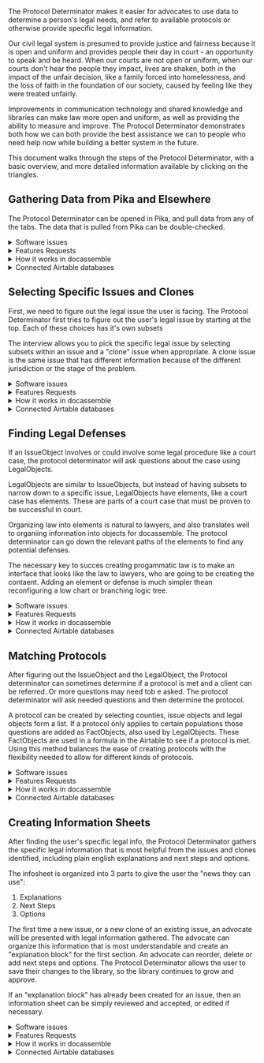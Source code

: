 The Protocol Determinator makes it easier for advocates to use data to determine a person's legal needs, and refer to available protocols or otherwise provide specific legal information.  

Our civil legal system is presumed to provide justice and fairness because it is open and uniform and provides people their day in court - an opportunity to speak and be heard.  When our courts are not open or uniform, when our courts don't hear the people they impact, lives are shaken, both in the impact of the unfair decision, like a family forced into homelessness, and the loss of faith in the foundation of our society, caused by feeling like they were treated unfairly.

Improvements in communication technology and shared knowledge and libraries can make law more open and uniform, as well as providing the ability to measure and improve.  The Protocol Determinator demonstrates both how we can both provide the best assistance we can to people who need help now while building a better system in the future.

This document walks through the steps of the Protocol Determinator, with a basic overview, and more detailed information available by clicking on the triangles.


## Gathering Data from Pika and Elsewhere

The Protocol Determinator can be opened in Pika, and pull data from any of the tabs.  The data that is pulled from Pika can be double-checked.

<details>
	<summary>Software issues</summary>
	
###### Software issues
	1. Get data from related parties to the case
	   * link to issues
	2. Add in explanation about 1 and 0 as True and False
	   * link to issues
</details>

<details>
	<summary>Features Requests</summary>
	
###### Features Requests
	1. Pull in data from other sources
	   2. Court dockets
	   3. Property lists
	1. Add tab for protocol determinator
	   
</details>

<details>
	<summary>How it works in docassemble</summary>
	
<br>	
docassemble uses a javascript function to put data from Pika into the fields of a docassemble interview.  Hitting the button at the bottom of the screen brings the data into the docassemble interview.

    ---
    question: Pika Field import
    fields:
      - Address: address
        required: false
      - Case Zip Code: case_zip_code
        required: false
      - Case County: countyAC
        required: false
      - Date Intake Completed: date_intake_completed
        required: false
        datatype: date
      - Hearing Date: hearing_date
        required: false
      - Client Age: client_age
        required: false
        datatype: integer
      - Domestic Violence: domestic_violence
        required: false
      - Sexual Assault: sexual_assault
        required: false
      - Stalking: stalking
        required: false
      - Opposing Party: opposing_party
        required: false
      - Calculated Poverty Rate from Assets Screen: calc_poverty
        required: false
        datatype: number
      - Adjusted Poverty Rate from Liabilities Screen: adj_poverty
        required: false
        datatype: number
      - Minor Children: minor_children
        required: false
        datatype: integer
      - Is applicant receiving any public benefits?: public_benefits
        required: false
      - Problem Code: problem_code
        required: false
      - Special Problem Code: special_problem_code
        required: false
      - Case Number: number
        required: false
    continue button field: pikagathered
    script: |
      <script>
      // address
      document.getElementById('YWRkcmVzcw').value = pika_js["client_address"];
      // Client age
      document.getElementById('Y2xpZW50X2FnZQ').value = pika_js["client_age"];
      // Hearing Date
      document.getElementById('aGVhcmluZ19kYXRl').value = pika_js["date_hearing"];
      // Number
      document.getElementById('bnVtYmVy').value = pika_js["number"];
      // Case County
      document.getElementById('Y291bnR5QUM').value = pika_js["county"];
      // Domestic Violence
      document.getElementById('ZG9tZXN0aWNfdmlvbGVuY2U').value = pika_js["dom_abuse"];
      // Sexual Assault
      document.getElementById('c2V4dWFsX2Fzc2F1bHQ').value = pika_js["sex_assault"];
      // Stalking
      document.getElementById('c3RhbGtpbmc').value = pika_js["stalking"];
      // Date Intake Completed
      document.getElementById('ZGF0ZV9pbnRha2VfY29tcGxldGVk').value = pika_js["completed_date"];
      // Case Zip Code
      document.getElementById('Y2FzZV96aXBfY29kZQ').value = pika_js["case_zip"];
      // Calculated Poverty Rate from Assets Screen
      document.getElementById('Y2FsY19wb3ZlcnR5').value = pika_js["poverty"];
      // Adjusted Poverty Rate from Liabilities Screen
      document.getElementById('YWRqX3BvdmVydHk').value = pika_js["recalc_poverty"];
      // Minor Children
      document.getElementById('bWlub3JfY2hpbGRyZW4').value = pika_js["children"];
      // Is applicant receiving any public benefits?
      document.getElementById('cHVibGljX2JlbmVmaXRz').value = pika_js["public_benefits_recipient"];
      // Problem Code
      document.getElementById('cHJvYmxlbV9jb2Rl').value = pika_js["problem"];
      // Special Problem Code
      document.getElementById('c3BlY2lhbF9wcm9ibGVtX2NvZGU').value = pika_js["sp_problem"];

This section also contains a script to workaround our version of Pika's limitations on the width of the interview.

      //this section un-squishes the docassemble interview when embedded in a Pika tab
      // div with dabody class - remove col, add container-fluid
      $(".dabody").removeClass("col");
      $(".dabody").addClass("container-fluid");

      // class span8, replace with container-fluid
      $(".span8").addClass("container-fluid");
      $(".span8").removeClass("span8");

      // id page_content, change container to container-fluid
      $('#page_content').addClass("container-fluid");
      $('#page_content').removeClass("container");
       </script>

    ---

</details>

<details>
	<summary>Connected Airtable databases</summary>
	
<br>	
This section is not directly connected to Airtable, but the Pika variables collected here are listed in the [facts table of the Legal Objects Library](https://airtable.com/shromaQ1J1QXNO5n2).	
    
    
</details>

## Selecting Specific Issues and Clones

First, we need to figure out the legal issue the user is facing.  The Protocol Determinator first tries to figure out the user's legal issue by starting at the top.  Each of these choices has it's own subsets

The interview allows you to pick the specific legal issue by selecting subsets within an issue and a "clone" issue when appropriate.  A clone issue is the same issue that has different information because of the different jurisdiction or the stage of the problem.

<details>
	<summary>Software issues</summary>
	
###### Software issues
	1. Get issue collection using complete_attributes working
	
</details>

<details>
	<summary>Features Requests</summary>
	
###### Features Requests
	1. Most common
	2. Machine learning - guess issue using Suffolk API
	   
</details>

<details>
	<summary>How it works in docassemble</summary>
	
<br>	
When there is a reference to app.issues (which there is numerous places in the interview - in protocol matching, in the information sheet, when adding "next steps" and "options"), docassemble looks to define app.issues.  It first needs to define app.issues.there_are_any to know if it needs to start adding issues.

	---
	code: |
	  app.issues.there_are_any = True
	---

Since app.issues.there_are_any is true, docassemble looks to add an IssueObject, which is a subclass of DAObject.  When app.issues was defined, complete_attributes was set to complete, which means we can include a code block that defines app.issues[i].complete after listing attributes that need to be defined for each object.

	---
	code: |
	  app.issues[i].a_id
	  app.issues[i].no_more_preclones
	  app.issues[i].question_code_needed
	  app.issues[i].complete = True
	---


The first issue - the "Top" issue - is added automatically.  This is the issue object for all types of legal objects, with subsets like "Housing", "Family".  We can add the 'Top' issue by using the issue2aid dictionary in the LegalObjectsLibrary_dictionary.yml.

	---
	code: |
	  app.issues[0].a_id = issues2aid['Top']
	---
	

	---
	question:
	  - Pick:  app
	---
	question: ${ app.issues.complete_elements().last().title }
	fields:
	  - Pick any applicable subset: app.issues[i].a_id
    code: app.issues.complete_elements().last().question_code
	under:
	comment: |
	  This question sets the .a_id attribute for a new issue, which is the first attribute sought when adding a new IssueObject.  The question uses the .subsets attribute of the last IssueObject (a list of Airtable ids of IssueObjects)
	  The question also lets the user choose "None" or "Other".  Choosing "Other" will require the user to name the other IssueObject.
	  Users can also edit the current IssueObject,
	---
	code: |
	  if app.issues[i].a_id == "None":
    app.issues[i].question_code_needed = False
    app.issues[i].no_more_preclones = True
	  elif x.a_id == "Other":
    app.issues[i].new_object_added
	  else:
    app.issues[i].get_issue_from_aid()
	---
	code: |
	  app.issues[i].question_code = list()
	  for issue_id in api.issues[i].subsets:
    tempdict = dict()
    tempdict[issue_id] = aid2issues[issue_id]
    app.issues[i].question_code.append(tempdict)
	  app.issues[i].question_code.append({"None":"None"})
	  app.issues[i].question_code.append({"Other":"Other"})
	---
	---
	question:
	continue button field: x.new_object_added
	---
	code: |
	  number_of_preclones = len(app.issues[i].preclones)
	  if number_of_preclones == 0:
    app.issues[i].no_more_preclones = True
	  else:
    app.issues[i].clone_from_aid(clone_aid+
    reconsider('number_of_preclones')
	---
	question:
	fields:
	  - Attached, existing or new clone: app.issues[i].new_clone
    
	  - Attached clone: app.issues[i].clone_aid
	  - Existing clone: app.issues[i].existing_clone
	  - New clone:
	comment: |
	  
	---
	if: app.issues[i].existing_clone
	code: |
	  update_clone_list
	  create_new_clone
	  
	  

</details>

<details>
	<summary>Connected Airtable databases</summary>
	
<br>	
Issue Objects are in the LegalObjectLibrary base in the issues tab. [Here is a viewy]().

Issues also use the tables for the types of clones
* [TypeOfHousing]()
* [Stage]()
* [Jursidiction]()

    
</details>


## Finding Legal Defenses

If an IssueObject involves or could involve some legal procedure like a court case, the protocol determinator will ask questions about the case using LegalObjects.

LegalObjects are similar to IssueObjects, but instead of having subsets to narrow down to a specific issue, LegalObjects have elements, like a court case has elements.  These are parts of a court case that must be proven to be successful in court.

Organizing law into elements is natural to lawyers, and also translates well to organiing information into objects for docassemble.  The protocol determinator can go down the relevant paths of the elements to find any potential defenses.

The necessary key to succes creating progammatic law is to make an interface that looks like the law to lawyers, who are going to be creating the contaent.  Adding an element or defense is much simpler thean reconfiguring a low chart or branching logic tree.

<details>
	<summary>Software issues</summary>
	
###### Software issues
	1. Get data from related parties to the case
	   * link to issues
	2. Add in explanation about 1 and 0 as True and False
	   * link to issues
</details>

<details>
	<summary>Features Requests</summary>
	
###### Features Requests
	1. Legal objects need to have the ability to include only certain elements depending on the answer to a question.  LegalObjects can have a condition and only be added if that condition is true.  So for Corporate Plaintiff would have as a factObject whether the Plaintiff was a fictitious name.  Each of the elements of Corporate Plaintiff should only be added as a legal element if the Plaintiff is a fictitious name.  The Grounds legalObject has a factObject what the stated grounds in the complaint.  Each of the elements can have a condition that only adds the elements for their case - the Nonpayment LegalObject will have a condition 
	   
</details>

<details>
	<summary>How it works in docassemble</summary>
	
<br>	
The app.legal_objects DAList is first populated by any Legal Objects associated with an IssueObject that was selected.

	code: |
	  for issue in app.issues:
		if hasattr(issue,'legalObjects'):
		  for legOb in issue.legalObjects:
		    app.legal_objects.append(legob_from_a_id(legOb))
	  app.legal_objects.gathered = True
	comment: |
	  Adds LegalObjects to issues
	---
	
This section defines app.legal_objects[i].legal_elements by looping through the .elementslist attribute, which is list of Airtable ids of other legal objects.  For each id in the list, a function is called to get information from the airtable for the legal object.  

	---
	generic object: LegalObject
	sets: x.legal_elements
	code: |
	  x.initializeAttribute('legal_elements',LegalObjectList.using(object_type=LegalObject, auto_gather = False))
	  for atid in x.elementslist:
		tempobject = legob_from_a_id(atid)
		if tempobject.active:
		  x.legal_elements.append(tempobject,set_instance_name=True)
	  x.legal_elements.gathered = True
	---
From protocoldeterminator.py:

	def legob_from_a_id(a_id):
		tempobject = LegalObject()
		table_name = 'legalObjects'
		required_fields = []
		optional_fields = ['name','label','description','parent','question','explanation','elementsquestion','questioninlist','default','note','image','help','link','explanationbottom','explanationifmet','explanationifnotmet','title','law','conclusion','strength','defensename']
		else_none_fields = ['facts_elements_interaction']
		else_empty_fields = ['pleadingsection']
		else_false_fields = ['active']
		else_attribute_fields = []
		clones_list = ['Jurisdiction','TypeOfHousing','Stage']
		api_key=get_config('airtable api key')
		api_response = Airtable(base_key, table_name, api_key)
		api = api_response.get(a_id)
		tempobject.a_id = api['id']
		if 'field' in api['fields']:
			tempobject.field = api['fields']['field']
			tempobject.instanceName == api['fields']['field']
		if 'datatype' in api['fields']:
			tempobject.datatype = api['fields']['datatype']
		else:
			tempobject.datatype = 'yesnowide'
		if 'elements' in api['fields']:
			tempobject.elementslist = api['fields']['elements']
		if 'facts' in api['fields']:
			tempobject.factslist = api['fields']['facts']
			tempobject.initializeAttribute('facts', FactObjectList)
			if 'follabel' in api['fields']:
				tempobject.facts.label = api['fields']['follabel']
			if 'fact_formula' in api['fields']:
				tempobject.facts.fact_formula = api['fields']['fact_formula']
			if 'folhtml' in api['fields']:
				tempobject.facts.html = api['fields']['folhtml']
			if 'folhtmllink' in api['fields']:
				tempobject.facts.htmllink = api['fields']['folhtmllink']
			if 'folhtmltext' in api['fields']:
				tempobject.facts.htmltext = api['fields']['folhtmltext']
			if 'folexplanation' in api['fields']:
				tempobject.facts.explanation = api['fields']['folexplanation']
			if 'folquestion' in api['fields']:
				tempobject.facts.question = api['fields']['folquestion']
		for field_name in clones_list:
			clones_string = "clones_" + field_name
			if clones_string in api['fields']:
				tempobject.initializeAttribute('clones', DADict.using(auto_gather=False,gathered=True))
				tempobject.clones[field_name] = api['fields'][clones_string]
		for field_name in clones_list:
			cloned_string = "cloned_" + field_name
			if cloned_string in api['fields']:
				tempobject.initializeAttribute('cloned', DADict.using(auto_gather=False,gathered=True))
				tempobject.cloned[field_name] = api['fields'][clones_string]

This sections also has the standard code for the different types of fields(i.e. required, optional, else_none...) but it isn't included here.


This section is necessary for Eviction Reporter defense explanation screen.
	---
	code: |
	  if not defined('used_defenses'):
		used_defenses = list()
	---

The interview determines whether LegalObjects are "met", meaning that the LegalObject is True if it helps the Plaintiff win the type of case associated with the top-level LegalObject.

First, it is checked whether there are any clones of the LegalObject.  A clone is the same legal issue with different rules because of a different jurisdiction or type of housing.

Next, it checks whether "facts", which is a list of FactObjects, is "met".  It checks this by prompting a FactObject question, and then using the response in a formula, as described in that block.

Facts are checked first for two reasons.  First, if a LegalObject has both FactObjects and other LegalObjects as elements, it means that each of the element LegalObjects require that FactObject to be a certain answer.  For example, the Corporate Plaintiff has a FactObject about whether the Plaintiff is a corporation.  If the Plaintiff is not a corporation, then the "facts" is met, and the LegalObjects shouldn't be checked.  Right now, it doesn't work this way - if the facts.ismet = False, then the legalObject is false, and it won't need to ask the other questions.  (What about the situation where a fact object might be cuz of a defense (defense that there is no notice) but if there is notice, then these other defenses should be checked.

Second, LegalObjects that are elements of a LegalObject with a FactObject may be conditioned on how that FactObject question is answered.  For example, Grounds has a FactObject of grounds_listed_in_complaint.  After asking what grounds are listed in the complaint, the LegalObjects are only relevant if the grounds listed.  So if the grounds is "Nonpayment", only the Nonpayment LegalObject will be relevant, and the Rule Violations are nto relevant (meaning they can be marked .ismet - .ismet includes not being relevant.)

So I have to make it so that if in Corporate Plaintiff, is_fictitious_name = False evaluates to True, and the legal objects are not needed and the legal object is not added to defense.  If is_fictitious_name = True, the fact formula evaluates to False and the legal objects are not needed.

In the case of Grounds, the fact_formula should always evaluate to False, so the legalObjects are always evaluated

In a "final" LegalObject, where there are no elements, then if there is a defense, facts.ismet should be False, and then the legalobject would be False.

	---
	generic object: LegalObject
	code: |
	  if x.more_clones == "No_More_Clones":
		if not hasattr(x, 'factslist'):
		  if x.legal_elements.ismet:
		    x.ismet = True
		  else:
		    x.ismet = False
		else:
		  if x.facts_elements_interaction == "factsANDelements":
		    if not x.facts.ismet:
		      x.ismet = x.facts.ismet
		    else:
		      if x.legal_elements.ismet:
		        x.ismet = True
		      else:
		        x.ismet = False
		  elif x.facts_elements_interaction == "factsORelements":
		    if x.facts.ismet:
		      x.ismet = True
		    else:
		      if x.legal_elements.ismet:
		        x.ismet = True
		      else:
		        x.ismet = False
		  else:
		    x.ismet = x.facts.ismet
	  else:
		reconsider('x.more_clones')
	  if defined('x.defensename') and x.ismet is not None:
		setattr(app.case,x.defensename,x.ismet)
		used_defenses.append(x.defensename)


This section determines if an legal object is "met" by seeing if each of the legal objects in the elements fields are met.  

	---
	generic object: LegalObjectList
	code: |
	  counter = 0
	  for legalobject in x:
		if legalobject.ismet or legalobject.ismet is None:
		  counter += 1
	  if counter == len(x):
		x.ismet = True
	  else:
		x.ismet = False

This section adds fact objects to a legal object from the AirTable.  I think I need to add in something to screen for active fact objects.

	---
	generic object: LegalObject
	sets: 
	  - x.facts
	code: |
	  if hasattr(x,'factslist'):
		x.facts.there_are_any = True
		for fid in x.factslist:
		  x.facts.append(fact_from_a_id(fid),set_instance_name=True)
		  if hasattr(x,'explanationifnotmet'):
		    x.facts.explanationifnotmet = x.explanationifnotmet
		x.facts.there_is_another = False
	  else:
		x.facts.there_are_any = False
	comment: |
	
The formula in the AirTable is called, which looks for the definition of the variables in the formula.  Is it even necessary to have the facts as children.  A sample fact_formula looks like this

	  def facts_are_met():
		if notice_exists and notice_attached_to_complaint:
		  return True
		else:
		  return False
		  
So are the variables in the fact_formula set, in this case "notice_exists" and "notice_attached_to_complaint".  If that is the case, then I can put things like that in the fact_formula and still just evaluate to True/False.  But what does True or False mean for something like Corporate_Plaintiff?  The LegalObject should be True if the Plaintiff is either not a corporation or if all the legal objects are met.  So the fact_formula should evaluate to True if the Plaintiff is not a corporation, and to False if

	---
	generic object: FactObjectList
	code: |
	  x.factsgathered
	  exec(x.fact_formula)
	  x.ismet = facts_are_met()
	comment: |

Facts

	---
	generic object: FactObjectList
	sets: x[0]
	question:  ${ x.label }
	subquestion: |
	  ${ x.explanation }
	  
	  ${ x.question }

	  % if hasattr(x,'html'):
	  ${ x.html }
	  % endif

	  
	fields:
	  code: x.questioncode()
	continue button field: x.factsgathered
	comment: |
	  The question for facts - the explanation are set by tables in the AirTable 

	---
	generic object: FactObjectList
	code: |
	  if defined('finish_questions'):
		x.factsgathered = True
	generic object: LegalObject
	code: |
	  if hasattr(x,'clones') and len(x.clones) > 0:
		x.clone_from_a_id(x.clone_legob, x.clone_name)
		if hasattr(x,'clones') and len(x.clones) > 0:
		  x.more_clones = "May_Be_More_Clones"
		else:
		  x.more_clones = "No_More_Clones"
	  else:
		x.more_clones = "No_More_Clones"
	comment: |
	  Checks to see if there are clones.  If there are, a LegalObject method is used to update the current LegalObject, by replacing any of the information fields when that information field is not blank in the clone object.
	  Because the object is updated, it can check clones again.  The clones field will always change, because the clone will not appear in the clones field.  So it checks to see if there are clones.  x.more_clones is called in the .ismet evaluation block, and if x.more_clones is not equal to "No_More_Clones", then x.more_clones gets reconsidered, forcing it to come back to this block.

	---
	generic object: LegalObject
	sets: x.clone_legob
	code: |
	  for key, value in x.clones.iteritems():
		x.clone_name = key
		clone_temp_list = list()
		for clone_lo_id in value:
		  clone_type_id = get_clone_type(clone_lo_id,key)
		  if clone_type_id in app.specific_factors[key]:
		    x.clone_legob = clone_lo_id
	comment: |
	  This sets a variable need for clone_from_a_id.  x.clone_legob is the Airtable id for the clone legal object.  The clones attribute of legal object is a set of Airtable ids of clones, which are also in the legal objects table.  However, to pick which clone is appropriate, the user will pick the name of the clone.  The clone legal object will be something like "Notice Public Housing", but the user should pick from a list with labels like "Public Housing".  In addition, the user may have already set "Public Housing" as a specific factor, but that will be set as a specific factor, and not as the name of that clone.  So this table checks each of the 
	  This just picks the last clone in x.clones.

	---
</details>

<details>
	<summary>Connected Airtable databases</summary>
	
<br>	
Issue Objects have a field legalObjects, which is a list of Airtable ids of rows in the legalobjects tab.

Legal Objects are in the LegalObjectLibrary base in the legalobjects tab. [Here is a viewy]().	
    
    
</details>


## Matching Protocols

After figuring out the IssueObject and the LegalObject, the Protocol determinator can sometimes determine if a protocol is met and a client can be referred.  Or more questions may need tob e asked.  The protocol determinator will ask needed questions and then determine the protocol.

A protocol can be created by selecting counties, issue objects and legal objects form a list.  If a protocol only applies to certain populations those questions are added as FactObjects, also used by LegalObjects.  These FactObjects are used in a formula in the Airtable to see if a protocol is met.  Using this method balances the ease of creating protocols with the flexibility needed to allow for different kinds of protocols.

<details>
	<summary>Software issues</summary>
	
###### Software issues
1. Opposing_Parties are asked even if there is no matching zip code.
	
</details>

<details>
	<summary>Features Requests</summary>
	
###### Features Requests
1. Make a docassemble interview to input protocols
2. Automatically make referral letter if protocol determined
1. Make no-code system to create formula in docassemble interview
	   
</details>

<details>
	<summary>How it works in docassemble</summary>
	
<br>	
Protocols are inputted at the beginning

	---
	code: |
	  protocols = protocols_from_airtable()
	comment: |
	  Creates the protocol from a function.
	---
	code: |
	  list_of_clones = ['TypeOfHousing','Jurisdiction','Stage']
	  for issue in app.issues:
		if hasattr(issue,'cloned'):
		  for field_name in list_of_clones:
		    if field_name in issue.cloned:
		      app.specific_factors[field_name].add(issue.cloned[field_name])
		      app.specific_factors[field_name].gathered = True
		else:
		  if defined('issue.a_id'):
		    app.specific_factors['issues'].add(issue.a_id)
		  else:
		    app.specific_factors['issues'].add(issue.name)
		  app.specific_factors['issues'].gathered = True
	  if len(app.legal_objects) > 0:
		for legob in app.legal_objects:
		  temp_set2 = legob.nested_add()
		  for ts in temp_set2:
		    app.specific_factors['legalObjects'].add(ts)
		    app.specific_factors['legalObjects'].gathered = True
	  app.specific_factors.gathered = True
	comment: |
	  For LegalIssues, picking a "clone" means adding a new LegalIssue to the list of legalIssues, app.issues.  This issue will be a duplicate of the first one, with fields changed as needed due to the specific factor (i.e. changing advice and elements for notice defenses in public housing).  Two fields will always be different between the original legalIssue and the clone legalIssue - the name of the clone will be removed from the x.clones attribute, and the name of the type of clone will be added to x.cloned.  So if the original legalIssue's x.clones was ['TypeOfHousing','County'], then the TypeOfHousing clone's x.clones sould be ['County'].  In addition, the clone's attribute x.cloned, which is a dictionary, has a new key:value added - the key is the name of the specific factor and the value is a set of the AirTable ids for the user's input for those factors.  For example, x.cloned['TypeOfHousing'] would be a set including the AirTable id for Public Housing.  
	  This is a set because there should be levels in these categories.  There needs to be a way to pick "Subsidized Housing", "Multifamily", and "221(d)(3)".  I haven't made the question to pick multiple levels in specific factors yet.  
	  So the first section makes sure any of the factors recorded in the x.cloned attribute is transferred to the app.specific_factors dictionary, to prevent questions from being repeated.
	  The second section adds legalObjects to app.specific_factors.  Because app.legal_objects is not a set of AirTable ids or IssueObjects, a function is needed to recursively go through the legalObjects and add them to the list if ".ismet" is not True.  In addition, if ".ismet" is not True, then the same function will run on any elements that legal issue has.  I think this is done after all the legalObjects are gathered, so I don't think it matters that this ignores FactObjects.
	---
	generic object: Protocol
	code: |
	  if x.all_true() and x.qualify == 1:
		x.match = True
	  else:
		x.match = False 
	comment: |
	  This is used in .match_dict, which is like a copy of protocols, except .match_dict['HCED1a']['County'] equals either true or false, while protocols['HCED1a']['County']  would be a set of AirTable ids for records in County.  This block sets the attribute .match for the Protocol (which is .match_dict['HCED1a'] to be either true or false.  Despite protocols also using Protocol, there won't be any reason why protocol['HCED1a'].match will ever be sought.
	  Tests to see if all of the factors of a Protocol are met.  .protocols is a dictionary with keys set as the names of specific protocols, like HCED2.  The values of the dictionary are sets of factors.
	  .all_true() is a function from .legal, I believe.
	---
	generic object: SFDict
	code: |
	  x[i].sfql = get_sfql(i)
	  x[i].there_are_any = True
	comment: |
	  Uses a function to create .sfql or Specific Factors Question List.  This creates the list of dictionaries, with the key being an AirTable id for an item in the table with the name of the factor, and the value being the name of that item from the table.  get_sfql (which takes a key from the specific_factors dictionary, which is a name of a table like County or issues) also can add help: and default:, using values from the factor table.
	  I think I need to create ways to narrow down the specific factors that could be pulled up.  I think I will have to do that in the .py file.
	---
	generic object: SFDict
	code: |
	  if defined('case') and defined('case.housing_type'):
		x['TypeOfHousing'].new_item = TypeOfHousing2aid[case.housing_type]
	---
	generic object: SFDict
	code: |
	  if defined('countyAC'):
		x['County'].new_item = County2aid[countyAC]
	---
	generic object: SFDict
	question: ${ i }
	fields: 
	  - no label: x[i].new_item
		datatype: combobox
		code: x[i].sfql
	comment: |
	  This question asks the user to pick from choices of a specific factor, for example, the question "TypeOfHousing" will ask the user to pick from "Private", "Public"
	  .specific_factors is a dictionary of sets.  Each key of the dictionary is the name of a factor needed to determine if a protocol is appropriate, like "County" or "issues".  The value is a set containing AirTable ids for records in a table with the same name as the issue, so the table in the AirTable named County or issues for the earlier examples.  The .sfql
	---
	generic object: SFDict
	code: |
	  x[i].there_is_another = False
	comment: |
	  WHAT DOES THIS DO?? Why isn't this 
	---
	---
	code: |
	  app.match_dict.new(protocols.keys())
	  for protokey in protocols.keys():
		app.match_dict[protokey].qualify_sentence = protocols[protokey].qualify_sentence
		for sfkey in protocols[protokey].keys():
		  if not set(protocols[protokey][sfkey]).isdisjoint(set(app.specific_factors[sfkey])):
		    app.match_dict[protokey][sfkey] = True
		  else:
		    app.match_dict[protokey][sfkey] = False
		    app.match_dict[protokey].gathered = True
		    break
		app.match_dict[protokey].gathered = True
	  app.match_dict.gathered = True
	comment: |
	  This section determines if each requirement in the protocol is satisfied by seeing if there is any overlap between the protocol's set of airtable ids in protocols['HCED1a']['County'] with the set of AirTable ids from the same table in specific_factors['County'].  If there is an overlap (or not disjoint), then it will set match_dict['HCED1a']['County'] to True.  A block below with then see if the all of the factors in match_dict['HCED1a'] are true.
	---
	generic object: Protocol
	code: |
	  exec(x.qualify_sentence)
	  x.qualify = qualify()
	comment: |
	  This section runs the qualify_sentence from the Protocols table, which will look something like this:
	  
	  def qualify():
		if date_of_hearing > date_intake_completed.plus(days=3):
		  if domestic_violence or sexual_assault or stalking:
		    return 1
		  elif disability_household_member:
		    return 1
		  else:
		    return 0
		else:
		  return 0
		
	  The formula statement uses FactObject variable names and causes the interview to ask questions to define those variables.  Why does this one use "Good" or "Bad"?  That's obviously a mistake.  The next block tests to see if it is equal to 1.  So this protocol will never "qualify".
	---


</details>

<details>
	<summary>Connected Airtable databases</summary>
	
<br>	
Protocols are in the LegalObjectLibrary base in the protocols tab. [Here is a viewy]().	
    
    
</details>



## Creating Information Sheets

After finding the user's specific legal info, the Protocol Determinator gathers the specific legal information that is most helpful from the issues and clones identified, including plain english explanations and next steps and options.

The infosheet is organized into 3 parts to give the user the "news they can use":

1. Explanations
1. Next Steps
1. Options

The first time a new issue, or a new clone of an existing issue, an advocate will be presented with legal information gathered.  The advocate can organize this information that is most understandable and create an "explanation block" for the first section.  An advocate can reorder, delete or add next steps and options.  The Protocol Determinator allows the user to save their changes to the library, so the library continues to grow and approve.

If an "explanation block" has already been created for an issue, then an information sheet can be simply reviewed and accepted, or edited if necessary.


<details>
	<summary>Software issues</summary>
	
###### Software issues
	1. Circulate template/make editing of template easier
	
</details>

<details>
	<summary>Features Requests</summary>
	
###### Features Requests
	1. Send notification to advocate when there is an issue that isn't completed
	2. Make editing box easier-to-use (WYSIWYG formatting...)
	1. Add capability to create additional documents, like court pleadings
	   
</details>

<details>
	<summary>How it works in docassemble</summary>
	
<br>	
If an infosheet is chosen

	objects:
	  - app.infosheet: DADict.using(object_type=DAObject, auto_gather=False,complete_attribute='complete')
	  - app.infosheet[i].intro_issues: DAList.using(object_type=DAObject, auto_gather=False)
	  - app.infosheet[i].options: DAList.using(object_type=DAObject, auto_gather=False)
	  - app.infosheet[i].steps: DAList.using(object_type=DAObject, auto_gather=False)
	---
	
This sets the information in in the infosheet to the most of use
	
	code: |
	  app.infosheet['main'].title = app.issues.last().title
	  app.infosheet['main'].explanation = app.issues.last().explanation
	  app.infosheet['main'].subtitle = app.issues.last().subtitle
	  app.infosheet['main'].why = app.issues.last().why
	  app.infosheet['main'].warning = app.issues.last().warning
	  app.infosheet['main'].how = app.issues.last().HOW
	  app.infosheet['main'].requirement = app.issues.last().requirement
	  app.infosheet['main'].Translation = app.issues.last().Translation
	  app.infosheet['main'].law = app.issues.last().law
	  
Issues
	 
	---
	code: |
	  if not defined('collected_issues'):
		collected_issues = list()
	  for issue in app.issues:
		if issue.a_id not in collected_issues:
		  collected_issues.append(issue.a_id)
		  app.infosheet['main'].intro_issues.append(issue)
	  app.infosheet['main'].intro_issues.gathered = True
	  if not defined('popped_already'):
		app.infosheet['main'].intro_issues.pop()
		popped_already = True
	---
	code: |
	  app.infosheet['main'].option_dup_list = list()
	---	

Add options

	code: |
	  for issue in app.issues:
		if defined('issue.options'):
		  for option in issue.options:
		    if not option.a_id in app.infosheet['main'].option_dup_list:
		      app.infosheet['main'].options.append(option)
		      app.infosheet['main'].option_dup_list.append(option.a_id)
		      if defined('option.steps'):
		        for step in option.steps:
		          app.infosheet['main'].steps.append(step)
	  app.infosheet['main'].options.gathered = True
	---
	
Adds steps from issues
	
	code: |
	  for issue in app.issues:
		if defined('issue.steps'):
		  for step in issue.steps:
		    app.infosheet['main'].steps.append(step)
	  app.infosheet['main'].steps.gathered = True

Complete elements block

	---
	code: |
	  app.infosheet['main'].intro_issues.gathered
	  app.infosheet['main'].options.gathered
	  app.infosheet['main'].steps.gathered
	  app.infosheet[i].complete = True
	  app.infosheet.gathered = True
	  
This page lets the advocate make the infosheet	 
 
	---
	question: Infosheet Editor
	subquestion: |
	  This page allows you to edit and create an Infosheet.  If any legal information already exists, it may be used as a default.
	  Any legal information that you change or add can be saved to help future advocates.  You can save the legal information to the database on the page that download the infosheet.

	fields:
	  - Title: app.infosheet['main'].title
		default: app.infosheet['main'].title
		required: False  
	  - Subtitle: app.infosheet['main'].subtitle
		default: app.infosheet['main'].subtitle
		required: False  
	  - note: |
	  		The "Explanation Block" is the top part of the letter, under the title and subtitle, that explains the legal issue.  You may want to use any of the following information, from the current issue and all parent issues, to write this block.
	  		
	  		The Explanation Block needs to be written in Markup.
	  - Explanation Block: explanation_block
		datatype: area
	  - note: |
			  Parent issues:
			
				% for inis in app.infosheet['main'].intro_issues:
				${ inis.explanation }
				
				
				% endfor
				
				${ app.infosheet['main'].explanation }
				
				% if hasattr(app.infosheet['main'],'definition'):
				
				Definition: ${ app.infosheet['main'].definition }
				
				% endif
				% if hasattr(app.infosheet['main'],'why'):
				
				Why: ${ app.infosheet['main'].why }
				
				% endif
				% if hasattr(app.infosheet['main'],'how'):
				
				How: ${ app.infosheet['main'].how }
				
				% endif
				% if hasattr(app.infosheet['main'],'warning'):
				
				**Warning:** ${ app.infosheet['main'].warning }
				
				% endif
				% if hasattr(app.infosheet['main'],'requirement'):
				
				Requirement: ${ app.infosheet['main'].requirement }
				
				% endif
				% if hasattr(app.infosheet['main'],'Translation'):
				
				Translation: ${ app.infosheet['main'].Translation }
				
				% endif
				% if hasattr(app.infosheet['main'],'law'):
				
				Law: ${ app.infosheet['main'].law }
				
				% endif
		- note: |
		  **Next Steps**
		  
				${ steps_table }
		- note: |
		  **Options**
		  
				${ options_table }
		- Add or edit Next Steps: app.infosheet['main'].steps.edit
		  datatype: yesno
		- note: |
				% if len(app.infosheet['main'].steps) > 0:
				% for step in app.infosheet['main'].steps:
				1. **${ step.title }**: ${ step.explanation }
				
				% endfor
				% else:
				Current no next steps.
				% endif
		- Add or edit Options: app.infosheet['main'].options.edit
		  datatype: yesno
		- note: |
				% if len(app.infosheet['main'].options) > 0:
				% for option in app.infosheet['main'].options:
				1. **${ option.title }**: ${ option.explanation }
				
				% endfor
				% else:
				Current no next options.
				% endif

Attachment block

	---
	attachment:
	  filename: Infosheet 
	  variable name: infosheet
	  docx template file: pw_template3.docx
	  description: |
		Specific legal information about your legal issue.   
	
Mandatory block to create infosheet.

	---
	mandatory: isTOF
	question: ${ app.infosheet }
	attachment code: |
	  [infosheet]

Tables are used to review "steps" and "next options"

	---
	table: steps_table
	rows: app.infosheet['main'].steps
	columns:
	  - Title: row_item.title
	  - Explanation: row_item.explanation
	edit:
		- title
		- explanation
	allow reordering: True
	---
	table: options_table
	rows: app.infosheet['main'].options
	columns:
	  - Title: row_item.title
	  - Explanation: row_item.explanation
	edit:
		- title
		- explanation
	allow reordering: True
	---
	---

</details>

<details>
	<summary>Connected Airtable databases</summary>
	
<br>	
Issue Objects are in the LegalObjectLibrary base in the issues tab. [Here is a viewy]().	

Next Steps

Options
    
</details>
